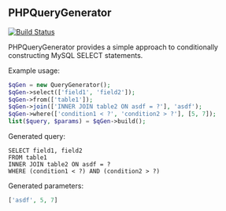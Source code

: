 PHPQueryGenerator
------
[![Build Status](https://secure.travis-ci.org/iFixit/PHPQueryGenerator.png?branch=master)](http://travis-ci.org/iFixit/PHPQueryGenerator)

PHPQueryGenerator provides a simple approach to conditionally constructing
MySQL SELECT statements.

Example usage:

```php
$qGen = new QueryGenerator();
$qGen->select(['field1', 'field2']);
$qGen->from(['table1']);
$qGen->join(['INNER JOIN table2 ON asdf = ?'], 'asdf');
$qGen->where(['condition1 < ?', 'condition2 > ?'], [5, 7]);
list($query, $params) = $qGen->build();
```

Generated query:

```
SELECT field1, field2
FROM table1
INNER JOIN table2 ON asdf = ?
WHERE (condition1 < ?) AND (condition2 > ?)
```

Generated parameters:

```php
['asdf', 5, 7]
```

